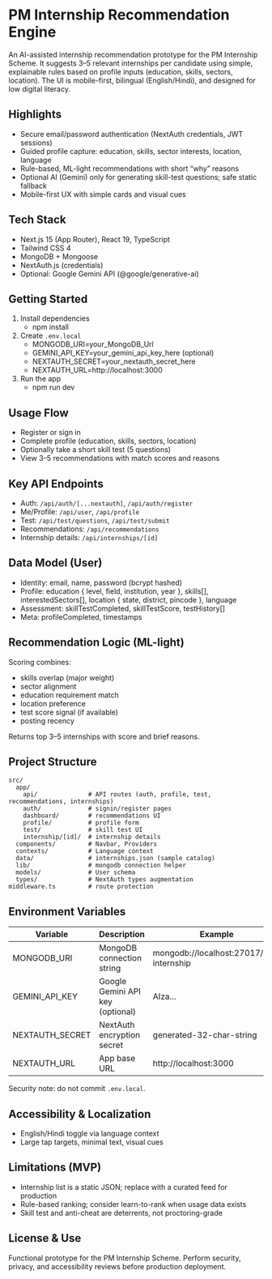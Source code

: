 # PM Internship Recommendation Engine

An AI-assisted internship recommendation prototype for the PM Internship Scheme. It suggests 3–5 relevant internships per candidate using simple, explainable rules based on profile inputs (education, skills, sectors, location). The UI is mobile-first, bilingual (English/Hindi), and designed for low digital literacy.

## Highlights

- Secure email/password authentication (NextAuth credentials, JWT sessions)
- Guided profile capture: education, skills, sector interests, location, language
- Rule-based, ML-light recommendations with short “why” reasons
- Optional AI (Gemini) only for generating skill-test questions; safe static fallback
- Mobile-first UX with simple cards and visual cues

## Tech Stack

- Next.js 15 (App Router), React 19, TypeScript
- Tailwind CSS 4
- MongoDB + Mongoose
- NextAuth.js (credentials)
- Optional: Google Gemini API (@google/generative-ai)

## Getting Started

1. Install dependencies
   - npm install
2. Create `.env.local`
   - MONGODB_URI=your_MongoDB_Url
   - GEMINI_API_KEY=your_gemini_api_key_here (optional)
   - NEXTAUTH_SECRET=your_nextauth_secret_here
   - NEXTAUTH_URL=http://localhost:3000
3. Run the app
   - npm run dev

## Usage Flow

- Register or sign in
- Complete profile (education, skills, sectors, location)
- Optionally take a short skill test (5 questions)
- View 3–5 recommendations with match scores and reasons

## Key API Endpoints

- Auth: `/api/auth/[...nextauth]`, `/api/auth/register`
- Me/Profile: `/api/user`, `/api/profile`
- Test: `/api/test/questions`, `/api/test/submit`
- Recommendations: `/api/recommendations`
- Internship details: `/api/internships/[id]`

## Data Model (User)

- Identity: email, name, password (bcrypt hashed)
- Profile: education { level, field, institution, year }, skills[], interestedSectors[], location { state, district, pincode }, language
- Assessment: skillTestCompleted, skillTestScore, testHistory[]
- Meta: profileCompleted, timestamps

## Recommendation Logic (ML-light)

Scoring combines:
- skills overlap (major weight)
- sector alignment
- education requirement match
- location preference
- test score signal (if available)
- posting recency

Returns top 3–5 internships with score and brief reasons.

## Project Structure

```
src/
  app/
    api/              # API routes (auth, profile, test, recommendations, internships)
    auth/             # signin/register pages
    dashboard/        # recommendations UI
    profile/          # profile form
    test/             # skill test UI
    internship/[id]/  # internship details
  components/         # Navbar, Providers
  contexts/           # Language context
  data/               # internships.json (sample catalog)
  lib/                # mongodb connection helper
  models/             # User schema
  types/              # NextAuth types augmentation
middleware.ts         # route protection
```

## Environment Variables

| Variable | Description | Example |
|---------|-------------|---------|
| MONGODB_URI | MongoDB connection string | mongodb://localhost:27017/pm-internship |
| GEMINI_API_KEY | Google Gemini API key (optional) | AIza... |
| NEXTAUTH_SECRET | NextAuth encryption secret | generated-32-char-string |
| NEXTAUTH_URL | App base URL | http://localhost:3000 |

Security note: do not commit `.env.local`.

## Accessibility & Localization

- English/Hindi toggle via language context
- Large tap targets, minimal text, visual cues

## Limitations (MVP)

- Internship list is a static JSON; replace with a curated feed for production
- Rule-based ranking; consider learn-to-rank when usage data exists
- Skill test and anti-cheat are deterrents, not proctoring-grade

## License & Use

Functional prototype for the PM Internship Scheme. Perform security, privacy, and accessibility reviews before production deployment.



